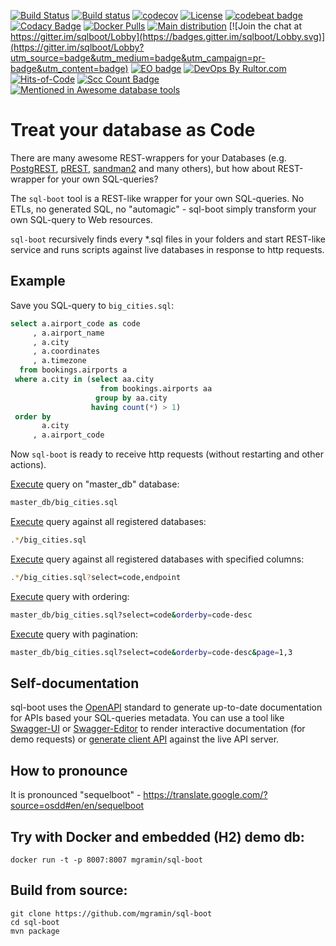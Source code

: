 [![Build Status](https://travis-ci.org/crocinc/sql-boot.svg?branch=master)](https://travis-ci.org/crocinc/sql-boot)
[![Build status](https://ci.appveyor.com/api/projects/status/jrpy23nvd03hcocb?svg=true)](https://ci.appveyor.com/project/mgramin/sql-boot)
[![codecov](https://codecov.io/gh/CrocInc/sql-boot/branch/master/graph/badge.svg)](https://codecov.io/gh/CrocInc/sql-boot)
[![License](https://img.shields.io/badge/License-BSD%203--Clause-blue.svg)](https://github.com/sql-boot/sql-boot/blob/master/LICENSE)
[![codebeat badge](https://codebeat.co/badges/da168874-4940-41f4-a6e2-ae1ddc0f3873)](https://codebeat.co/projects/github-com-mgramin-sql-boot-master)
[![Codacy Badge](https://api.codacy.com/project/badge/Grade/dff14223d4e94de58f2b6a3ac1c24036)](https://www.codacy.com/manual/mgramin/sql-boot?utm_source=github.com&amp;utm_medium=referral&amp;utm_content=CrocInc/sql-boot&amp;utm_campaign=Badge_Grade)
[![Docker Pulls](https://img.shields.io/docker/pulls/mgramin/sql-boot.svg)](https://hub.docker.com/r/mgramin/sql-boot/)
[![Main distribution](https://img.shields.io/badge/zip-download-brightgreen.svg)](https://github.com/sql-boot/sql-boot/releases/latest)
[![Join the chat at https://gitter.im/sqlboot/Lobby](https://badges.gitter.im/sqlboot/Lobby.svg)](https://gitter.im/sqlboot/Lobby?utm_source=badge&utm_medium=badge&utm_campaign=pr-badge&utm_content=badge)
[![EO badge](https://www.elegantobjects.org/badge.svg)](https://www.elegantobjects.org/)
[![DevOps By Rultor.com](http://www.rultor.com/b/CrocInc/sql-boot)](http://www.rultor.com/p/CrocInc/sql-boot)
[![Hits-of-Code](https://hitsofcode.com/github/CrocInc/sql-boot)](https://hitsofcode.com/view/github/CrocInc/sql-boot)
[![Scc Count Badge](https://sloc.xyz/github/CrocInc/sql-boot/)](https://github.com/CrocInc/sql-boot/)
[![Mentioned in Awesome database tools](https://awesome.re/mentioned-badge-flat.svg)](https://github.com/mgramin/awesome-db-tools)

# Treat your database as Code

There are many awesome REST-wrappers for your Databases (e.g. [PostgREST](https://github.com/PostgREST/postgrest), [pREST](https://github.com/prest/prest), [sandman2](https://github.com/jeffknupp/sandman2) and many others), but how about REST-wrapper for your own SQL-queries?

The `sql-boot` tool is a REST-like wrapper for your own SQL-queries.
No ETLs, no generated SQL, no "automagic" - sql-boot simply transform your own SQL-query to Web resources.

`sql-boot` recursively finds every *.sql files in your folders and start REST-like service and runs scripts against live databases in response to http requests.


Example
-------
Save you SQL-query to `big_cities.sql`:
````sql
select a.airport_code as code
     , a.airport_name
     , a.city
     , a.coordinates
     , a.timezone
  from bookings.airports a
 where a.city in (select aa.city
                    from bookings.airports aa
                   group by aa.city
                  having count(*) > 1)
 order by
       a.city
     , a.airport_code
````

Now `sql-boot` is ready to receive http requests (without restarting and other actions).

[Execute](http://81.23.10.106:8008/api/master_db/big_cities.sql) query on "master_db" database:
````bash
master_db/big_cities.sql
````

[Execute](http://81.23.10.106:8008/api/.*/big_cities.sql) query against all registered databases:
````bash
.*/big_cities.sql
````

[Execute](http://81.23.10.106:8008/api/.*/big_cities.sql?select=code,endpoint) query against all registered databases with specified columns:
````bash
.*/big_cities.sql?select=code,endpoint
````

[Execute](http://81.23.10.106:8008/api/master_db/big_cities.sql?select=code&orderby=code-desc) query with ordering:
````bash
master_db/big_cities.sql?select=code&orderby=code-desc
````

[Execute](http://81.23.10.106:8008/api/master_db/big_cities.sql?select=code&orderby=code-desc&page=1,3) query with pagination:
````bash
master_db/big_cities.sql?select=code&orderby=code-desc&page=1,3
````


Self-documentation
------------------
sql-boot uses the [OpenAPI](https://github.com/OAI/OpenAPI-Specification) standard to generate up-to-date documentation for APIs based your SQL-queries metadata.
You can use a tool like [Swagger-UI](https://github.com/swagger-api/swagger-ui) or [Swagger-Editor](https://github.com/swagger-api/swagger-editor) to render interactive documentation (for demo requests) or [generate client API](https://github.com/swagger-api/swagger-codegen) against the live API server.


How to pronounce
----------------
It is pronounced "sequelboot" - https://translate.google.com/?source=osdd#en/en/sequelboot


Try with Docker and embedded (H2) demo db:
------------------------------------------
```
docker run -t -p 8007:8007 mgramin/sql-boot
```


Build from source:
------------------
```
git clone https://github.com/mgramin/sql-boot
cd sql-boot
mvn package
```
